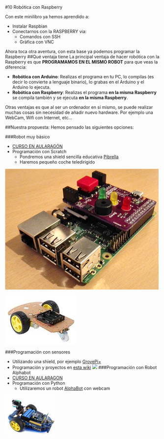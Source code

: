 #10 Robótica con Raspberry

Con este minilibro ya hemos aprendido a:
* Instalar Raspbian
* Conectarnos con la RASPBERRY via:
    * Comandos con SSH
    * Gráfica con VNC
    
Ahora toca otra aventura, con esta base ya podemos programar la Raspberry
##Qué ventaja tiene
La principal ventaja de hacer robótica con la Raspberry es que **PROGRAMAMOS EN EL MISMO ROBOT** para que veas la diferencia:

* **Robótica con Arduino**: Realizas el programa en tu PC, lo compilas (es decir lo convierte a lenguaje binario), lo grabas en el Arduino y el Arduino lo ejecuta.
* **Robótica con Raspberry**: Realizas el programa **en la misma Raspberry** se compila también y se ejecuta **en la misma Raspberry**.

Otras ventajas es que al ser un ordenador en sí mismo,  se puede realizar muchas cosas sin necesidad de añadir nuevo hardware. Por ejemplo una WebCam, Wifi con Internet, etc...

##Nuestra propuesta:
Hemos pensado las siguientes opciones:

###Robot muy básico
* [CURSO EN AULARAGÓN](https://catedu.gitbooks.io/pibrella/content/)
* Programación con Scratch 
    * Pondremos una shield sencilla educativa [Pibrella](http://pibrella.com/)
    * Haremos pequeño coche teledirigido

![](/assets/pibrella.jpg)

![](/assets/Selection_001.jpg)


###Programación con sensores
* Utilizando una shield, por ejemplo [GrovePi+](https://www.seeedstudio.com/GrovePi%2B-p-2241.html)
* Programación y proyectos en [esta wiki](http://wiki.seeedstudio.com/Grove_System/)
![](https://www.seeedstudio.com/upload/image/20161021/1477039769923791.jpg)
###Programación con Robot Alphabot
* [CURSO EN AULARAGON](https://catedu.gitbooks.io/alphabot/content/)
* Programación con Python
    * Utilizaremos un robot [AlphaBot](https://www.waveshare.com/wiki/AlphaBot) con webcam
    
![](/assets/alphabot.png)

